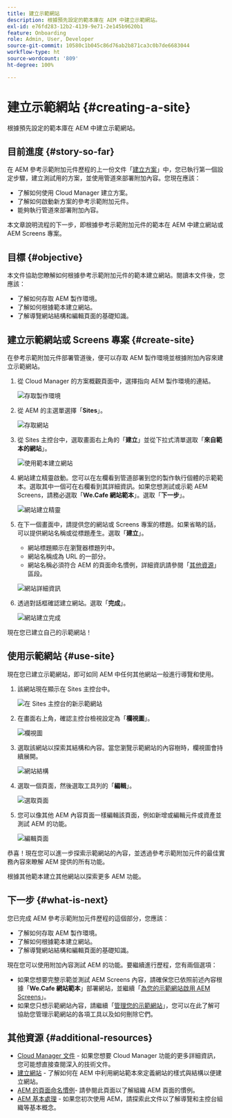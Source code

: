 ```yaml
---
title: 建立示範網站
description: 根據預先設定的範本庫在 AEM 中建立示範網站。
exl-id: e76fd283-12b2-4139-9e71-2e145b9620b1
feature: Onboarding
role: Admin, User, Developer
source-git-commit: 10580c1b045c86d76ab2b871ca3c0b7de6683044
workflow-type: ht
source-wordcount: '809'
ht-degree: 100%

---
```


# 建立示範網站 {#creating-a-site}

根據預先設定的範本庫在 AEM 中建立示範網站。

## 目前進度 {#story-so-far}

在 AEM 參考示範附加元件歷程的上一份文件「[建立方案](create-program.md)」中，您已執行第一個設定步驟，建立測試用的方案，並使用管道來部署附加內容。您現在應該：

* 了解如何使用 Cloud Manager 建立方案。
* 了解如何啟動新方案的參考示範附加元件。
* 能夠執行管道來部署附加內容。

本文章說明流程的下一步，即根據參考示範附加元件的範本在 AEM 中建立網站或 AEM Screens 專案。

## 目標 {#objective}

本文件協助您瞭解如何根據參考示範附加元件的範本建立網站。閱讀本文件後，您應該：

* 了解如何存取 AEM 製作環境。
* 了解如何根據範本建立網站。
* 了解導覽網站結構和編輯頁面的基礎知識。

## 建立示範網站或 Screens 專案 {#create-site}

在參考示範附加元件部署管道後，便可以存取 AEM 製作環境並根據附加內容來建立示範網站。

1. 從 Cloud Manager 的方案概觀頁面中，選擇指向 AEM 製作環境的連結。

   ![存取製作環境](assets/access-author.png)

1. 從 AEM 的主選單選擇「**Sites**」。

   ![存取網站](assets/access-sites.png)

1. 從 Sites 主控台中，選取畫面右上角的「**建立**」並從下拉式清單選取「**來自範本的網站**」。

   ![使用範本建立網站](assets/create-site-from-template.png)

1. 網站建立精靈啟動。您可以在左欄看到管道部署到您的製作執行個體的示範範本。選取其中一個可在右欄看到其詳細資訊。如果您想測試或示範 AEM Screens，請務必選取「**We.Cafe 網站範本**」。選取「**下一步**」。

   ![網站建立精靈](assets/site-creation-wizard.png)

1. 在下一個畫面中，請提供您的網站或 Screens 專案的標題。如果省略的話，可以提供網站名稱或從標題產生。選取「**建立**」。

   * 網站標題顯示在瀏覽器標題列中。
   * 網站名稱成為 URL 的一部分。
   * 網站名稱必須符合 AEM 的頁面命名慣例，詳細資訊請參閱「[其他資源](#additional-resources)」區段。

   ![網站詳細資訊](assets/site-details.png)

1. 透過對話框確認建立網站。選取「**完成**」。

   ![網站建立完成](assets/site-creation-complete.png)

現在您已建立自己的示範網站！

## 使用示範網站 {#use-site}

現在您已建立示範網站，即可如同 AEM 中任何其他網站一般進行導覽和使用。

1. 該網站現在顯示在 Sites 主控台中。

   ![在 Sites 主控台的新示範網站](assets/new-demo-site.png)

1. 在畫面右上角，確認主控台檢視設定為「**欄視圖**」。

   ![欄視圖](assets/column-view.png)

1. 選取該網站以探索其結構和內容。當您瀏覽示範網站的內容樹時，欄視圖會持續展開。

   ![網站結構](assets/site-structure.png)

1. 選取一個頁面，然後選取工具列的「**編輯**」。

   ![選取頁面](assets/select-page.png)

1. 您可以像其他 AEM 內容頁面一樣編輯該頁面，例如新增或編輯元件或資產並測試 AEM 的功能。

   ![編輯頁面](assets/edit-page.png)

恭喜！現在您可以進一步探索示範網站的內容，並透過參考示範附加元件的最佳實務內容來瞭解 AEM 提供的所有功能。

根據其他範本建立其他網站以探索更多 AEM 功能。

## 下一步 {#what-is-next}

您已完成 AEM 參考示範附加元件歷程的這個部分，您應該：

* 了解如何存取 AEM 製作環境。
* 了解如何根據範本建立網站。
* 了解導覽網站結構和編輯頁面的基礎知識。

現在您可以使用附加內容測試 AEM 的功能。要繼續進行歷程，您有兩個選項：

* 如果您想要完整示範並測試 AEM Screens 內容，請確保您已依照前述內容根據「**We.Cafe 網站範本**」部署網站，並繼續「[為您的示範網站啟用 AEM Screens](screens.md)」。
* 如果您只想示範網站內容，請繼續「[管理您的示範網站](manage.md)」，您可以在此了解可協助您管理示範網站的各項工具以及如何刪除它們。

## 其他資源 {#additional-resources}

* [Cloud Manager 文件](https://experienceleague.adobe.com/docs/experience-manager-cloud-service/onboarding/onboarding-concepts/cloud-manager-introduction.html) - 如果您想要 Cloud Manager 功能的更多詳細資訊，您可能想直接查閱深入的技術文件。
* [建立網站](/help/sites-cloud/administering/site-creation/create-site.md) - 了解如何在 AEM 中利用網站範本來定義網站的樣式與結構以便建立網站。
* [AEM 的頁面命名慣例](/help/sites-cloud/authoring/sites-console/organizing-pages.md#page-name-restrictions-and-best-practices)- 請參閱此頁面以了解組織 AEM 頁面的慣例。
* [AEM 基本處理](/help/sites-cloud/authoring/basic-handling.md) - 如果您初次使用 AEM，請探索此文件以了解導覽和主控台組織等基本概念。
